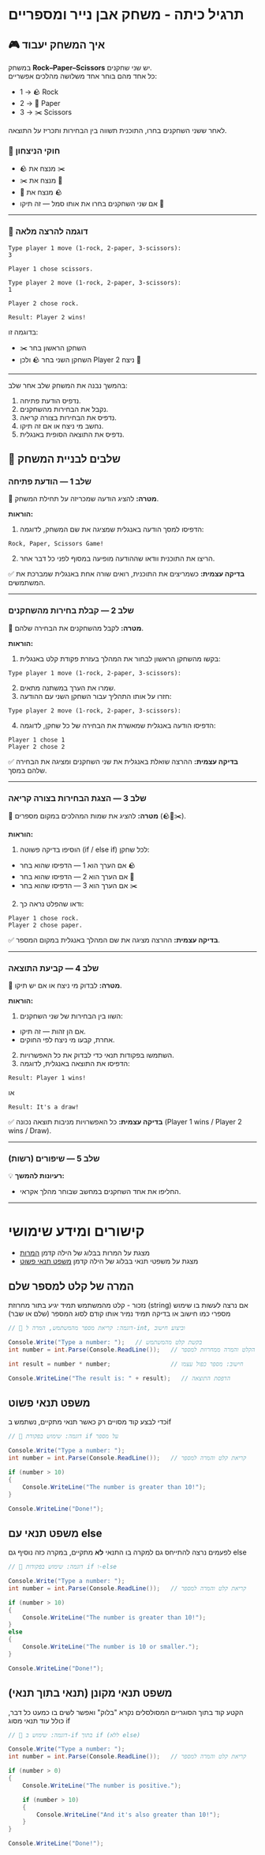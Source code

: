 # תרגיל כיתה - משחק אבן נייר ומספריים

## 🎮 איך המשחק יעבוד

במשחק **Rock–Paper–Scissors** יש שני שחקנים.  
כל אחד מהם בוחר אחד משלושה מהלכים אפשריים:

- 1 → 🪨 Rock  
- 2 → 📄 Paper  
- 3 → ✂️ Scissors  

לאחר ששני השחקנים בחרו, התוכנית תשווה בין הבחירות ותכריז על התוצאה.

### 🧠 חוקי הניצחון
- 🪨 מנצח את ✂️  
- ✂️ מנצח את 📄  
- 📄 מנצח את 🪨  
- אם שני השחקנים בחרו את אותו סמל — זה תיקו 🤝

---

### 🧾 דוגמה להרצה מלאה

```
Type player 1 move (1-rock, 2-paper, 3-scissors):
3

Player 1 chose scissors.

Type player 2 move (1-rock, 2-paper, 3-scissors):
1

Player 2 chose rock.

Result: Player 2 wins!

```


בדוגמה זו:
- ✂️ השחקן הראשון בחר   
- השחקן השני בחר  🪨 
ולכן Player 2 ניצח 🎉

---

בהמשך נבנה את המשחק שלב אחר שלב:
1. נדפיס הודעת פתיחה.  
2. נקבל את הבחירות מהשחקנים.  
3. נדפיס את הבחירות בצורה קריאה.  
4. נחשב מי ניצח או אם זה תיקו.  
5. נדפיס את התוצאה הסופית באנגלית.

## 🧩 שלבים לבניית המשחק

### שלב 1 — הודעת פתיחה
🎯 **מטרה:** להציג הודעה שמכריזה על תחילת המשחק.

**הוראות:**
1. הדפיסו למסך הודעה באנגלית שמציגה את שם המשחק, לדוגמה:

```Rock, Paper, Scissors Game!```

2. הריצו את התוכנית וודאו שההודעה מופיעה במסוף לפני כל דבר אחר.

✅ **בדיקה עצמית:** כשמריצים את התוכנית, רואים שורה אחת באנגלית שמברכת את המשתמשים.

---

### שלב 2 — קבלת בחירות מהשחקנים
🎯 **מטרה:** לקבל מהשחקנים את הבחירה שלהם.

**הוראות:**
1. בקשו מהשחקן הראשון לבחור את המהלך בעזרת פקודת קלט באנגלית:

```Type player 1 move (1-rock, 2-paper, 3-scissors):```

2. שמרו את הערך במשתנה מתאים.
3. חזרו על אותו התהליך עבור השחקן השני עם ההודעה:

```Type player 2 move (1-rock, 2-paper, 3-scissors):```

4. הדפיסו הודעה באנגלית שמאשרת את הבחירה של כל שחקן, לדוגמה:

```
Player 1 chose 1
Player 2 chose 2
```


✅ **בדיקה עצמית:** ההרצה שואלת באנגלית את שני השחקנים ומציגה את הבחירה שלהם במסך.

---

### שלב 3 — הצגת הבחירות בצורה קריאה
🎯 **מטרה:** להציג את שמות המהלכים במקום מספרים (🪨📄✂️).

**הוראות:**
1. הוסיפו בדיקה פשוטה (if / else if) לכל שחקן:
- אם הערך הוא 1 — הדפיסו שהוא בחר 🪨
- אם הערך הוא 2 — הדפיסו שהוא בחר 📄
- אם הערך הוא 3 — הדפיסו שהוא בחר ✂️
2. ודאו שהפלט נראה כך:

```
Player 1 chose rock.
Player 2 chose paper.
```


✅ **בדיקה עצמית:** ההרצה מציגה את שם המהלך באנגלית במקום המספר.

---

### שלב 4 — קביעת התוצאה
🎯 **מטרה:** לבדוק מי ניצח או אם יש תיקו.

**הוראות:**
1. השוו בין הבחירות של שני השחקנים:
- אם הן זהות — זה תיקו.
- אחרת, קבעו מי ניצח לפי החוקים.
2. השתמשו בפקודות תנאי כדי לבדוק את כל האפשרויות.
3. הדפיסו את התוצאה באנגלית, לדוגמה:

```Result: Player 1 wins!```

או

```Result: It's a draw!```


✅ **בדיקה עצמית:** כל האפשרויות מניבות תוצאה נכונה (Player 1 wins / Player 2 wins / Draw).

---

### שלב 5 — שיפורים (רשות)
💡 **רעיונות להמשך:**
- החליפו את אחד השחקנים במחשב שבוחר מהלך אקראי.

--- 

# קישורים ומידע שימושי

-  מצגת על המרות בבלוג של הילה קדמן
[המרות](https://drive.google.com/file/d/1AZQmVzFuO1SEvWSKUj5luib_OA3Da-Ny/view)
- מצגת על משפטי תנאי בבלוג של הילה קדמן 
[משפט תנאי פשוט](https://drive.google.com/file/d/1uuy7eU9yJdcIDiK1QLN2BhUrgYH1Lpk3/view)

## המרה של קלט למספר שלם

נזכור - קלט מהמשתמש תמיד יגיע בתור מחרוזת (string) אם נרצה לעשות בו שימוש מספרי כמו חישוב או בדיקה תמיד נמיר אותו קודם לסוג המספר (שלם או שבר)

```csharp
// 🧠 דוגמה: קריאת מספר מהמשתמש, המרה ל-int, וביצוע חישוב

Console.Write("Type a number: ");   // בקשת קלט מהמשתמש
int number = int.Parse(Console.ReadLine());   // קריאת הקלט והמרה ממחרוזת למספר

int result = number * number;                 // חישוב: מספר כפול עצמו

Console.WriteLine("The result is: " + result);   // הדפסת התוצאה

```

## משפט תנאי פשוט

כדי לבצע קוד מסויים רק כאשר תנאי מתקיים, נשתמש בif

```csharp
// 🧠 דוגמה: שימוש בפקודת if על מספר

Console.Write("Type a number: ");
int number = int.Parse(Console.ReadLine());   // קריאת קלט והמרה למספר

if (number > 10)
{
    Console.WriteLine("The number is greater than 10!");
}

Console.WriteLine("Done!");

```

## משפט תנאי עם else

לפעמים נרצה להתייחס גם למקרה בו התנאי **לא** מתקיים, במקרה כזה נוסיף גם else

```csharp
// 🧠 דוגמה: שימוש בפקודות if ו-else

Console.Write("Type a number: ");
int number = int.Parse(Console.ReadLine());   // קריאת קלט והמרה למספר

if (number > 10)
{
    Console.WriteLine("The number is greater than 10!");
}
else
{
    Console.WriteLine("The number is 10 or smaller.");
}

Console.WriteLine("Done!");

```

## משפט תנאי מקונן (תנאי בתוך תנאי)

הקטע קוד בתוך הסוגריים המסולסלים נקרא "בלוק" ואפשר לשים בו כמעט כל דבר, כולל עוד תנאי מסוג if

```csharp
// 🧠 דוגמה: שימוש ב-if בתוך if (ללא else)

Console.Write("Type a number: ");
int number = int.Parse(Console.ReadLine());   // קריאת קלט והמרה למספר

if (number > 0)
{
    Console.WriteLine("The number is positive.");

    if (number > 10)
    {
        Console.WriteLine("And it's also greater than 10!");
    }
}

Console.WriteLine("Done!");

```